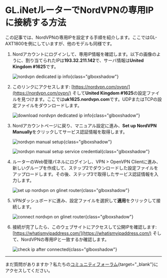 # GL.iNetルーターでNordVPNの専用IPに接続する方法

この記事では、NordVPNの専用IPを設定する手順を紹介します。ここではGL-AXT1800を例にしていますが、他のモデルも同様です。

1. Nordアカウントにログインして、専用IP情報を確認します。以下の画像のように、割り当てられたIPは**193.32.211.142**で、サーバ情報は**United Kingdom #1625**です。

    ![nordvpn dedicated ip info](https://static.gl-inet.com/docs/router/en/4/tutorials/connect_to_nordvpn_dedicated_ip/dedicated_ip_info.png){class="glboxshadow"}

2. このリンクにアクセスします: [https://nordvpn.com/ovpn/](https://nordvpn.com/ovpn/) そして**United Kingdom #1625**の設定ファイルを見つけます。ここでは**uk1625.nordvpn.com**です。UDPまたはTCPの設定ファイルをダウンロードします。

    ![download nordvpn dedicated ip info](https://static.gl-inet.com/docs/router/en/4/tutorials/connect_to_nordvpn_dedicated_ip/download_dedicated_ip_config.png){class="glboxshadow"}

3. Nordアカウントページに戻り、マニュアル設定に進み、**Set up NordVPN Manually**をクリックしてサービス認証情報を取得します。

    ![nordvpn manual setup](https://static.gl-inet.com/docs/router/en/4/tutorials/connect_to_nordvpn_dedicated_ip/nordvpn_manual_setup.png){class="glboxshadow"}

    ![nordvpn manual setup service credential](https://static.gl-inet.com/docs/router/en/4/tutorials/connect_to_nordvpn_dedicated_ip/nordvpn_manual_setup_service_credential.png){class="glboxshadow"}

4. ルーターのWeb管理パネルにログインし、VPN > OpenVPN Clientに進み、新しいグループを作成して、ステップ2でダウンロードした設定ファイルをアップロードします。その後、ステップ3で取得したサービス認証情報を入力します。

    ![set up nordvpn on glinet router](https://static.gl-inet.com/docs/router/en/4/tutorials/connect_to_nordvpn_dedicated_ip/set_up_nordvpn_on_glinet_router.png){class="glboxshadow"}

5. VPNダッシュボードに進み、設定ファイルを選択して**適用**をクリックして接続します。

    ![connect nordvpn on glinet router](https://static.gl-inet.com/docs/router/en/4/tutorials/connect_to_nordvpn_dedicated_ip/connect_nordvpn_on_glinet_router.png){class="glboxshadow"}

6. 接続が完了したら、このウェブサイトにアクセスして公開IPを確認します: [https://whatismyipaddress.com/](https://whatismyipaddress.com/) そして、NordVPNの専用IPと一致するか確認します。

    ![check ip after connected](https://static.gl-inet.com/docs/router/en/4/tutorials/connect_to_nordvpn_dedicated_ip/check_ip_after_connected.png){class="glboxshadow"}

---

まだ質問がありますか？私たちの[コミュニティフォーラム](https://forum.gl-inet.com){target="_blank"}にアクセスしてください。